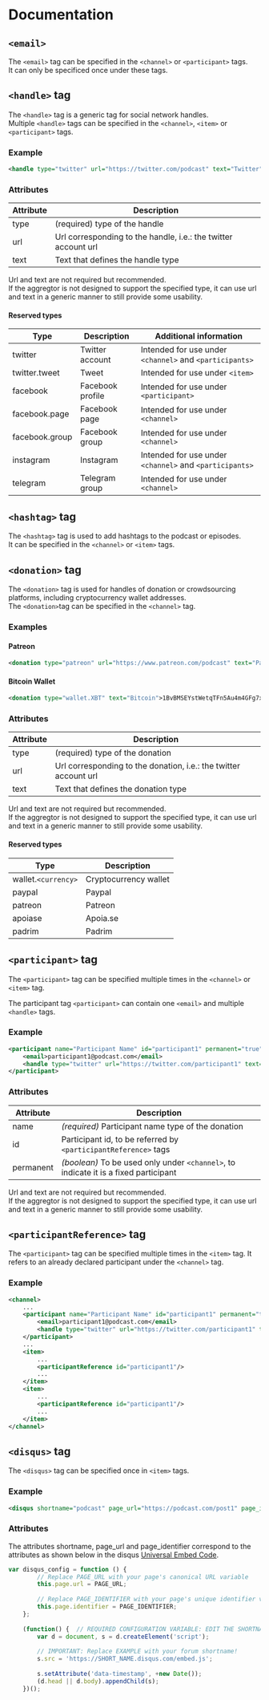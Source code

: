 # Documentation

## `<email>`

The `<email>` tag can be specified in the `<channel>` or `<participant>` tags.  
It can only be specificed once under these tags.

## `<handle>` tag

The `<handle>` tag is a generic tag for social network handles.  
Multiple `<handle>` tags can be specified in the `<channel>`, `<item>` 
or `<participant>` tags.

### Example

```xml
<handle type="twitter" url="https://twitter.com/podcast" text="Twitter">podcast</handle>
```

### Attributes

| Attribute | Description                                                    |
|-----------|----------------------------------------------------------------|
| type      | (required) type of the handle                                  |
| url       | Url corresponding to the handle, i.e.: the twitter account url |
| text      | Text that defines the handle type                              |

Url and text are not required but recommended.  
If the aggregtor is not designed to support the specified type, it can use url and text
in a generic manner to still provide some usability.

#### Reserved types

| Type               | Description          | Additional information                                  |
|--------------------|----------------------|---------------------------------------------------------|
| twitter            | Twitter account      | Intended for use under `<channel>` and `<participants>` |
| twitter.tweet      | Tweet                | Intended for use under `<item>`                         |
| facebook           | Facebook profile     | Intended for use under `<participant>`                  |
| facebook.page      | Facebook page        | Intended for use under `<channel>`                      |
| facebook.group     | Facebook group       | Intended for use under `<channel>`                      |
| instagram          | Instagram            | Intended for use under `<channel>` and `<participants>` |
| telegram           | Telegram group       | Intended for use under `<channel>`                      |

## `<hashtag>` tag

The `<hashtag>` tag is used to add hashtags to the podcast or episodes.  
It can be specified in the `<channel>` or `<item>` tags.

## `<donation>` tag

The `<donation>` tag is used for handles of donation or crowdsourcing platforms, including
cryptocurrency wallet addresses.  
The `<donation>`tag can be specified in the `<channel>` tag.

### Examples

#### Patreon

```xml
<donation type="patreon" url="https://www.patreon.com/podcast" text="Patreon">podcast</donation>
```

#### Bitcoin Wallet

```xml
<donation type="wallet.XBT" text="Bitcoin">1BvBMSEYstWetqTFn5Au4m4GFg7xJaNVN2</donation>
```

### Attributes

| Attribute | Description                                                      |
|-----------|------------------------------------------------------------------|
| type      | (required) type of the donation                                  |
| url       | Url corresponding to the donation, i.e.: the twitter account url |
| text      | Text that defines the donation type                              |

Url and text are not required but recommended.  
If the aggregtor is not designed to support the specified type, it can use url and text
in a generic manner to still provide some usability.

#### Reserved types

| Type               | Description           |
|--------------------|-----------------------|
| wallet.`<currency>`| Cryptocurrency wallet |
| paypal             | Paypal                |
| patreon            | Patreon               |
| apoiase            | Apoia.se              |
| padrim             | Padrim                |

## `<participant>` tag

The `<participant>` tag can be specified multiple times in 
the `<channel>` or `<item>` tag.

The participant tag `<participant>` can contain one `<email>` and multiple `<handle>` tags.

### Example

```xml
<participant name="Participant Name" id="participant1" permanent="true">
	<email>participant1@podcast.com</email>
	<handle type="twitter" url="https://twitter.com/participant1" text="Twitter">participant1</handle>
</participant>
```

### Attributes

| Attribute | Description                                                      |
|-----------|------------------------------------------------------------------|
| name      | _(required)_ Participant name type of the donation               |
| id        | Participant id, to be referred by `<participantReference>` tags  |
| permanent | _(boolean)_ To be used only under `<channel>`, to indicate it is a fixed participant |

Url and text are not required but recommended.  
If the aggregtor is not designed to support the specified type, it can use url and text
in a generic manner to still provide some usability.

## `<participantReference>` tag

The `<participant>` tag can be specified multiple times in the `<item>` tag.
It refers to an already declared participant under the `<channel>` tag.

### Example

```xml
<channel>
	...
	<participant name="Participant Name" id="participant1" permanent="true">
		<email>participant1@podcast.com</email>
		<handle type="twitter" url="https://twitter.com/participant1" text="Twitter">participant1</handle>
	</participant>
	...
	<item>
		...
		<participantReference id="participant1"/>
		...
	</item>
	<item>
		...
		<participantReference id="participant1"/>
		...
	</item>
</channel>
```

## `<disqus>` tag

The `<disqus>` tag can be specified once in `<item>` tags.

### Example

```xml
<disqus shortname="podcast" page_url="https://podcast.com/post1" page_identifier="post1id"/>
```

### Attributes

The attributes shortname, page_url and page_identifier correspond to the attributes as shown below in the
disqus [Universal Embed Code](https://help.disqus.com/customer/portal/articles/472097-universal-embed-code).

```javascript
var disqus_config = function () {
        // Replace PAGE_URL with your page's canonical URL variable
        this.page.url = PAGE_URL;  
        
        // Replace PAGE_IDENTIFIER with your page's unique identifier variable
        this.page.identifier = PAGE_IDENTIFIER; 
    };
    
    (function() {  // REQUIRED CONFIGURATION VARIABLE: EDIT THE SHORTNAME BELOW
        var d = document, s = d.createElement('script');
        
        // IMPORTANT: Replace EXAMPLE with your forum shortname!
        s.src = 'https://SHORT_NAME.disqus.com/embed.js';
        
        s.setAttribute('data-timestamp', +new Date());
        (d.head || d.body).appendChild(s);
    })();
```